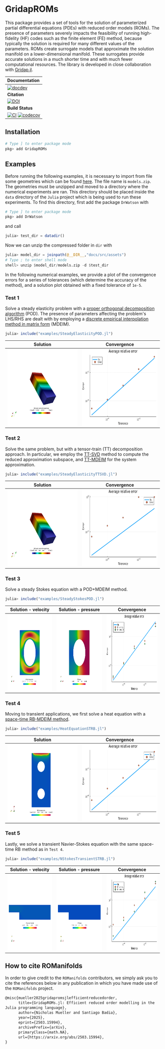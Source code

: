 # GridapROMs

This package provides a set of tools for the solution of parameterized partial differential equations (PDEs) with reduced order models (ROMs). The presence of parameters severely impacts the feasibility of running high-fidelity (HF) codes such as the finite element (FE) method, because typically the solution is required for many different values of the parameters. ROMs create surrogate models that approximate the solution manifold on a lower-dimensional manifold. These surrogates provide accurate solutions in a much shorter time and with much fewer computational resources. The library is developed in close collaboration with [Gridap.jl](https://github.com/gridap/Gridap.jl).

| **Documentation** |
|:------------ |
| [![docdev](https://img.shields.io/badge/docs-dev-blue.svg)](https://gridap.github.io/GridapROMs.jl/dev/) | 
| **Citation** |
| [![DOI](https://img.shields.io/badge/DOI-10.1016%2Fj.jcp.2022.111162-blue)](https://arxiv.org/abs/2503.15994) |
|**Build Status** |
| [![CI](https://github.com/gridap/GridapROMs.jl/workflows/CI/badge.svg)](https://github.com:gridap/GridapROMs.jl/actions?query=workflow%3ACI) [![codecov](https://codecov.io/gh/github.com:gridap/GridapROMs.jl/branch/main/graph/badge.svg)](https://codecov.io/gh/github.com:gridap/GridapROMs.jl) |

## Installation

```julia
# Type ] to enter package mode
pkg> add GridapROMs
```

## Examples

Before running the following examples, it is necessary to import from file some geometries which can be found [here](https://github.com/gridap/GridapROMs.jl/tree/main/docs/src/assets). The file name is `models.zip`. The geometries must be unzipped and moved to a directory where the numerical experiments are ran. This directory should be placed inside the `data` directory of the `Julia` project which is being used to run these experiments. To find this directory, first add the package `DrWatson` with 

```julia
# Type ] to enter package mode
pkg> add DrWatson
```

and call

```julia
julia> test_dir = datadir()
```

Now we can unzip the compressed folder in `dir` with 

```julia
julia> model_dir = joinpath(@__DIR__,"docs/src/assets")
# Type ; to enter shell mode
shell> unzip $model_dir/models.zip -d $test_dir
```

In the following numerical examples, we provide a plot of the convergence errors for a series of tolerances (which determine the accuracy of the method), and a solution plot obtained with a fixed tolerance of `1e-5`.

### Test 1 

Solve a steady elasticity problem with a [proper orthogonal decomposition algorithm](https://link.springer.com/book/10.1007/978-3-319-15431-2) (POD). The presence of parameters affecting the problem's LHS/RHS are dealt with by employing a [discrete empirical interpolation method in matrix form](https://www.sciencedirect.com/science/article/pii/S0021999115006543) (MDEIM). 

```julia
julia> include("examples/SteadyElasticityPOD.jl")
```
Solution             |  Convergence
:-------------------------:|:-------------------------:
<img src="docs/src/assets/results/elasticity_pod/plot/rbsol.png" alt="drawing" style="width:400px; height:250px;"/>  |  <img src="docs/src/assets/results/elasticity_pod/results/convergence.png" alt="drawing" style="width:400px; height:250px;"/>

### Test 2

Solve the same problem, but with a tensor-train (TT) decomposition approach. In particular, we employ the [TT-SVD](https://epubs.siam.org/doi/10.1137/090752286) method to compute the reduced approximation subspace, and [TT-MDEIM](https://arxiv.org/abs/2412.14460) for the system approximation. 

```julia
julia> include("examples/SteadyElasticityTTSVD.jl")
```
Solution             |  Convergence
:-------------------------:|:-------------------------:
<img src="docs/src/assets/results/elasticity_ttsvd/plot/rbsol.png" alt="drawing" style="width:400px; height:250px;"/>  |  <img src="docs/src/assets/results/elasticity_ttsvd/results/convergence.png" alt="drawing" style="width:400px; height:250px;"/>

### Test 3

Solve a steady Stokes equation with a POD+MDEIM method.

```julia
julia> include("examples/SteadyStokesPOD.jl")
```

Solution - velocity          |  Solution - pressure        |  Convergence
:-------------------------:|:-------------------------:|:-------------------------:
<img src="docs/src/assets/results/stokes_pod/plot/rbvel.png" alt="drawing" style="width:275px; height:250px;"/>  |  <img src="docs/src/assets/results/stokes_pod/plot/rbpress.png" alt="drawing" style="width:275px; height:250px;"/>  |  <img src="docs/src/assets/results/stokes_pod/results/convergence.png" alt="drawing" style="width:275px; height:250px;"/> 

### Test 4 

Moving to transient applications, we first solve a heat equation with a [space-time RB-MDEIM method](https://www.sciencedirect.com/science/article/pii/S0377042724000165).

```julia
julia> include("examples/HeatEquationSTRB.jl")
```

Solution             |  Convergence
:-------------------------:|:-------------------------:
<img src="docs/src/assets/results/heateq_pod/plot/rbsol.gif" alt="drawing" style="width:400px; height:250px;"/>  |  <img src="docs/src/assets/results/heateq_pod/results/convergence.png" alt="drawing" style="width:400px; height:250px;"/> 

### Test 5

Lastly, we solve a transient Navier-Stokes equation with the same space-time RB method as in `Test 4`.

```julia
julia> include("examples/NStokesTransientSTRB.jl")
```

Solution - velocity          |  Solution - pressure        |  Convergence
:-------------------------:|:-------------------------:|:-------------------------:
<img src="docs/src/assets/results/nstokes_strb/plot/rbvel.gif" alt="drawing" style="width:275px; height:250px;"/>  |  <img src="docs/src/assets/results/nstokes_strb/plot/rbpress.gif" alt="drawing" style="width:275px; height:250px;"/>  |  <img src="docs/src/assets/results/nstokes_strb/results/convergence.png" alt="drawing" style="width:275px; height:250px;"/> 

## How to cite ROManifolds

In order to give credit to the `ROManifolds` contributors, we simply ask you to cite the references below in any publication in which you have made use of the `ROManifolds` project. 

```
@misc{mueller2025gridapromsjlefficientreducedorder,
      title={GridapROMs.jl: Efficient reduced order modelling in the Julia programming language}, 
      author={Nicholas Mueller and Santiago Badia},
      year={2025},
      eprint={2503.15994},
      archivePrefix={arXiv},
      primaryClass={math.NA},
      url={https://arxiv.org/abs/2503.15994}, 
}
```

